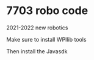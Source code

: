 # 7703 robo code
 2021-2022 new robotics

Make sure to install WPIlib tools

Then install the Javasdk